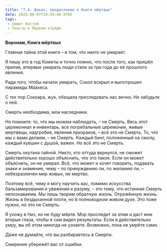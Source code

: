 ```yaml
---
title: "7.4. Шакал, предисловие к Книге мёртвых"
date: 2025-08-07T19:54:40.970Z
tags:
 - Сюжет Костей
 - Тексты о Первом отряде
---
```


**Воронам, Книга мёртвых**

Главная тайна этой книги – в том, что никто не умирает.

Я пишу это в год Кометы и точно помню, что после того, как пришёл
прилив, впервые умирать люди стали за три года до её прошлого явления.

Ради того, чтобы начали умирать, Сокол вскрыл и выпотрошил пирамиды
Маахеса.

С тех пор Сокоара, жук, обещала преследовать нас вечно. Не забудьте о
ней.

Смерть необходима, мои наследники.

Но помните: то, что мы можем наблюдать, – не Смерть. Весь этот
церемониал и инвентарь, все погребальные церемонии, живые мертвецы,
надгробия, явления призраков, – всё это не Смерть. То, что мы с вами
делаем, – не Смерть. Каждый бинт, положенный на смолу, каждый кувшин с
душой, важен. Но всё это не Смерть.

Смерть окутана тайной. Никто, кто оттуда вернулся, не сможет
действительно хорошо объяснить, что это такое. Если он может объяснить,
он не умирал. Всё, что может и хочет говорить, подавать знаки и
знамения, чему – по принуждению ли, по желанию ли, – небезразличен мир
живых, не мертво.

Поэтому всё, чему я могу научить вас, помимо искусства бальзамирования и
уважения к разуму, – это тому, что истинная Смерть непознаваема. Мы лишь
творим обратную жизнь. Отражённую жизнь. Жизнь в бездыханной плоти, но в
полноводном живом духе. Это тоже нужно, но это не Смерть.

Я ухожу в Низ, но не буду мёртв. Мор проследит за этим и даст мне вторые
глаза, чтобы я сам видел результаты. Если я действительно умру, вы об
этом никогда не узнаете. Возможно, пока не умрёте сами.

Даже не думайте, что вы разбираетесь в Смерти.

Смирение убережёт вас от ошибки.
